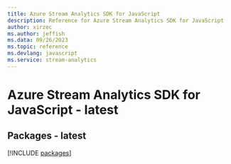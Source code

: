 ```yaml
---
title: Azure Stream Analytics SDK for JavaScript
description: Reference for Azure Stream Analytics SDK for JavaScript
author: xirzec
ms.author: jeffish
ms.data: 09/26/2023
ms.topic: reference
ms.devlang: javascript
ms.service: stream-analytics
---
```

# Azure Stream Analytics SDK for JavaScript - latest
## Packages - latest
[!INCLUDE [packages](stream-analytics-index.md)]